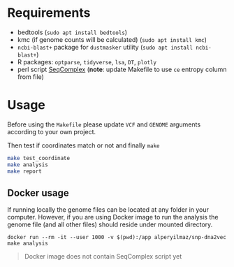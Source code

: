 # Requirements

* bedtools (`sudo apt install bedtools`)
* kmc (if genome counts will be calculated) (`sudo apt install kmc`)
* `ncbi-blast+` package for `dustmasker` utility (`sudo apt install ncbi-blast+`)
* R packages: `optparse`, `tidyverse`, `lsa`, `DT`, `plotly`
* perl script [SeqComplex](https://github.com/caballero/SeqComplex) (**note**: update Makefile to use `ce` entropy column from file)

# Usage

Before using the `Makefile` please update `VCF` and `GENOME` arguments according to your own project.

Then test if coordinates match or not and finally `make`

```bash
make test_coordinate
make analysis
make report
```

## Docker usage

If running locally the genome files can be located at any folder in your computer. However, if you are using Docker image to run the analysis the genome file (and all other files) should reside under mounted directory.

```
docker run --rm -it --user 1000 -v $(pwd):/app alperyilmaz/snp-dna2vec make analysis
```

> Docker image does not contain SeqComplex script yet
